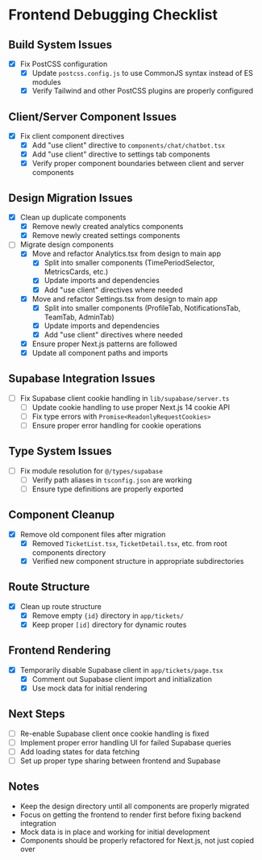 # Frontend Debugging Checklist

## Build System Issues
- [x] Fix PostCSS configuration
  - [x] Update `postcss.config.js` to use CommonJS syntax instead of ES modules
  - [x] Verify Tailwind and other PostCSS plugins are properly configured

## Client/Server Component Issues
- [x] Fix client component directives
  - [x] Add "use client" directive to `components/chat/chatbot.tsx`
  - [x] Add "use client" directive to settings tab components
  - [x] Verify proper component boundaries between client and server components

## Design Migration Issues
- [x] Clean up duplicate components
  - [x] Remove newly created analytics components
  - [x] Remove newly created settings components
- [ ] Migrate design components
  - [x] Move and refactor Analytics.tsx from design to main app
    - [x] Split into smaller components (TimePeriodSelector, MetricsCards, etc.)
    - [x] Update imports and dependencies
    - [x] Add "use client" directives where needed
  - [x] Move and refactor Settings.tsx from design to main app
    - [x] Split into smaller components (ProfileTab, NotificationsTab, TeamTab, AdminTab)
    - [x] Update imports and dependencies
    - [x] Add "use client" directives where needed
  - [x] Ensure proper Next.js patterns are followed
  - [x] Update all component paths and imports

## Supabase Integration Issues
- [ ] Fix Supabase client cookie handling in `lib/supabase/server.ts`
  - [ ] Update cookie handling to use proper Next.js 14 cookie API
  - [ ] Fix type errors with `Promise<ReadonlyRequestCookies>`
  - [ ] Ensure proper error handling for cookie operations

## Type System Issues
- [ ] Fix module resolution for `@/types/supabase`
  - [ ] Verify path aliases in `tsconfig.json` are working
  - [ ] Ensure type definitions are properly exported

## Component Cleanup
- [x] Remove old component files after migration
  - [x] Removed `TicketList.tsx`, `TicketDetail.tsx`, etc. from root components directory
  - [x] Verified new component structure in appropriate subdirectories

## Route Structure
- [x] Clean up route structure
  - [x] Remove empty `{id}` directory in `app/tickets/`
  - [x] Keep proper `[id]` directory for dynamic routes

## Frontend Rendering
- [x] Temporarily disable Supabase client in `app/tickets/page.tsx`
  - [x] Comment out Supabase client import and initialization
  - [x] Use mock data for initial rendering

## Next Steps
- [ ] Re-enable Supabase client once cookie handling is fixed
- [ ] Implement proper error handling UI for failed Supabase queries
- [ ] Add loading states for data fetching
- [ ] Set up proper type sharing between frontend and Supabase

## Notes
- Keep the design directory until all components are properly migrated
- Focus on getting the frontend to render first before fixing backend integration
- Mock data is in place and working for initial development
- Components should be properly refactored for Next.js, not just copied over 